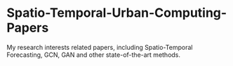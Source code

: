 # Spatio-Temporal-Urban-Computing-Papers
My research interests related papers, including Spatio-Temporal Forecasting, GCN, GAN and other state-of-the-art methods.
